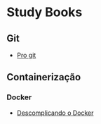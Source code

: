 # Study Books

## Git
* [Pro git](https://git-scm.com/book/pt-br/v2)

## Containerização

### Docker
* [Descomplicando o Docker](https://livro.descomplicandodocker.com.br/)
